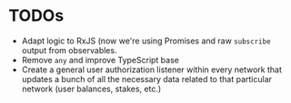 # TODOs

- Adapt logic to RxJS (now we're using Promises and raw `subscribe` output from observables.
- Remove `any` and improve TypeScript base
- Create a general user authorization listener within every network that updates a bunch of all the necessary data related to that particular network (user balances, stakes, etc.)
